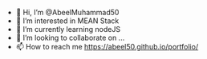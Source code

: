 - 👋 Hi, I’m @AbeelMuhammad50
- 👀 I’m interested in MEAN Stack
- 🌱 I’m currently learning nodeJS
- 💞️ I’m looking to collaborate on ...
- 📫 How to reach me https://abeel50.github.io/portfolio/

<!---
AbeelMuhammad50/AbeelMuhammad50 is a ✨ special ✨ repository because its `README.md` (this file) appears on your GitHub profile.
You can click the Preview link to take a look at your changes.
--->
